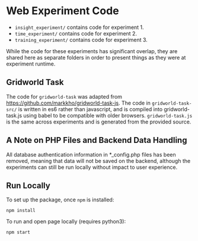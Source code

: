 # Web Experiment Code
* `insight_experiment/` contains code for experiment 1.  
* `time_experiment/` contains code for experiment 2.   
* `training_experiment/` contains code for experiment 3.   

While the code for these experiments has significant overlap, they are shared here as separate folders in order to present things as they were at experiment runtime. 

## Gridworld Task
The code for `gridworld-task` was adapted from https://github.com/markkho/gridworld-task-js. The code in `gridworld-task-src/` is written in es6 rather than javascript, and is compiled into gridworld-task.js using babel to be compatible with older browsers. `gridworld-task.js` is the same across experiments and is generated from the provided source. 

## A Note on PHP Files and Backend Data Handling
All database authentication information in *_config.php files has been removed, meaning that data will not be saved on the backend, although the experiments can still be run locally without impact to user experience.

## Run Locally
To set up the package, once `npm` is installed:
```
npm install
```

To run and open page locally (requires python3):
```
npm start
```
